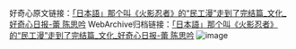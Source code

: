 好奇心原文链接：[「日本語」那个叫《火影忍者》的“民工漫”走到了完结篇_文化_好奇心日报-蕾 陈思吟](https://www.qdaily.com/articles/3405.html)
WebArchive归档链接：[「日本語」那个叫《火影忍者》的“民工漫”走到了完结篇_文化_好奇心日报-蕾 陈思吟](http://web.archive.org/web/20171205033345/http://www.qdaily.com:80/articles/3405.html)
![image](http://ww3.sinaimg.cn/large/007d5XDply1g3vap8hufwj30u02xhkjl)